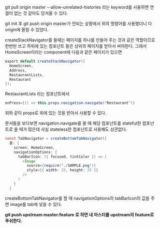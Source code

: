 git pull origin master --allow-unrelated-histories 라는 keyword를 사용하면 연결이 없는 것 같아도 당겨올 수 있다.

git init 후 git push origin master가 안되는 상황에서 위의 명령어를 사용했더니 다 origin에  올릴 수 있었다.



createStackNavigator를 쓸때는 페이지를 하나를 만들어 주는 것과 같은 역할이므로 한번만 쓰고 하위에 있는 컴포넌트 들은 상위의 페이지를 받아서 써야한다. 그래서 HomeScreen이라는 component에 다음과 같은 페이지가 있으면

```java	
export default createStackNavigator({
  HomeScreen,
  Address,
  RestaurantLists,
  Restaurant
});
```

RestaurantLists 라는 컴포넌트에서 

```java	
onPress={() => this.props.navigation.navigate('Restaurant')}
```

위와 같이 props로 위에 있는 것을 받아서 사용할 수 있다.



문서들을 보다보면 navigation.navigate를 쓸 때 해당 컴포넌트를 stateful한 컴포넌트로 쓸 때가 많은데 사실 stateless한 컴포넌트로 사용해도 상관없다.



```java	
const TabNavigator = createBottomTabNavigator({
  홈: {
    screen: HomeScreen,
    navigationOptions: {
      tabBarIcon: ({ focused, tintColor }) => (
        <Image
          source={require('./SAMPLE.png')}
          style={{ width: 25, height: 25 }}
        />
      )
    }
  }
```

createBottomTabNavigator를 할 때 navigationOptions의 tabBarIcon의 값을 주면 image를 tab에 넣을 수 있다.



**git push upstream master:feature 로 하면 내 마스터를 upstream의 feature로 푸쉬한다.**